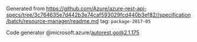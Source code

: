 Generated from https://github.com/Azure/azure-rest-api-specs/tree/3c764635e7d442b3e74caf593029fcd440b3ef82//specification/batch/resource-manager/readme.md tag: `package-2017-05`

Code generator @microsoft.azure/autorest.go@2.1.175


